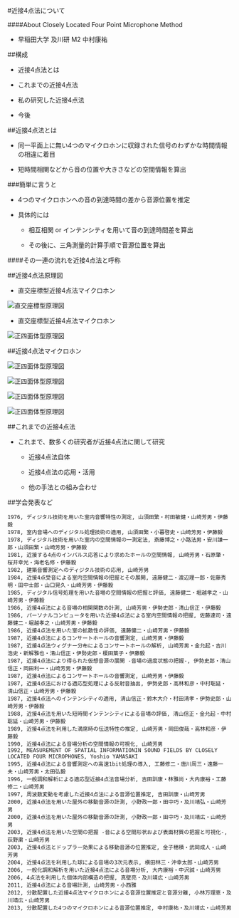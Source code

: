 #近接4点法について

####About Closely Located Four Point Microphone Method

- 早稲田大学 及川研 M2 中村康祐


##構成

- 近接4点法とは

- これまでの近接4点法

- 私の研究した近接4点法

- 今後


##近接4点法とは

- 同一平面上に無い4つのマイクロホンに収録された信号のわずかな時間情報の相違に着目

- 短時間相関などから音の位置や大きさなどの空間情報を算出


###簡単に言うと

- 4つのマイクロホンへの音の到達時間の差から音源位置を推定

- 具体的には

  - 相互相関 or インテンシティを用いて音の到達時間差を算出

  - その後に、三角測量的計算手順で音源位置を算出

####その一連の流れを近接4点法と呼称


##近接4点法原理図

- 直交座標型近接4点法マイクロホン

![直交座標型原理図](images/mics1.png)

- 直交座標型近接4点法マイクロホン

![正四面体型原理図](images/mics2.png)


##近接4点法マイクロホン

![正四面体型原理図](images/Audix.png)

![正四面体型原理図](images/mic.png)

![正四面体型原理図](images/mic_big.JPG)

![正四面体型原理図](images/mic_naname.png)


##これまでの近接4点法

- これまで、数多くの研究者が近接4点法に関して研究

  - 近接4点法自体

  - 近接4点法の応用・活用

  - 他の手法との組み合わせ


##学会発表など

```
1976, ディジタル技術を用いた室内音響特性の測定, 山須田繁・村田敏健・山崎芳男・伊藤毅
1978, 室内音場へのディジタル処理技術の適用, 山須田繁・小暮啓史・山崎芳男・伊藤毅
1978, ディジタル技術を用いた室内の空間情報の一測定法, 斎藤博之・小路法男・安川謙一郎・山須田繁・山崎芳男・伊藤毅
1981, 近接する4点のインパルス応答により求めたホールの空間情報, 山崎芳男・石原肇・桜井幸光・海老名修・伊藤毅
1982, 建築音響測定へのディジタル技術の応用, 山崎芳男
1984, 近接4点受音による室内空間情報の把握とその展開, 遠藤健二・渡辺理一郎・佐藤秀明・田中士郎・山口晃久・山崎芳男・伊藤毅
1985, ディジタル信号処理を用いた音場の空間情報の把握と評価, 遠藤健二・堀越孝之・山崎芳男・伊藤毅
1986, 近接4点法による音場の相関関数の計測, 山崎芳男・伊勢史郎・清山信正・伊藤毅
1986, パーソナルコンピュータを用いた近接4点法による室内空間情報の把握, 佐藤達司・遠藤健二・堀越孝之・山崎芳男・伊藤毅
1986, 近接4点法を用いた室の拡散性の評価, 遠藤健二・山崎芳男・伊藤毅
1987, 近接4点法によるコンサートホールの音響測定, 山崎芳男・伊藤毅
1987, 近接4点法ウィグナー分布によるコンサートホールの解析, 山崎芳男・金允起・吉川浩史・新解雅也・清山信正・伊勢史郎・榎田葉子・伊藤毅
1987, 近接4点法により得られた仮想音源の展開 -音場の過度状態の把握-, 伊勢史郎・清山信正・岡田利一・山崎芳男・伊藤毅
1987, 近接4点法によるコンサートホールの音響測定, 山崎芳男・伊藤毅
1987, 近接4点法における適応型処理による反射音抽出, 伊勢史郎・高林和彦・中村聡延・清山信正・山崎芳男・伊藤毅
1987, 近接4点法へのインテンシティの適用, 清山信正・鈴木大介・村田清孝・伊勢史郎・山崎芳男・伊藤毅
1988, 近接4点法を用いた短時間インテンシティによる音場の評価, 清山信正・金允起・中村聡延・山崎芳男・伊藤毅
1989, 近接4点法を利用した満席時の伝送特性の推定, 山崎芳男・岡田俊哉・高林和彦・伊藤毅
1990, 近接4点法による音場分析の空間情報の可視化, 山崎芳男
1992, MEASUREMENT OF SPATIAL INFORMATIONIN SOUND FIELDS BY CLOSELY LOCATED FOUR MICROPHONES, Yoshio YAMASAKI
1995, 近接4点法による音響測定への高速1bit処理の導入, 工藤修二・唐川周三・遠藤一夫・山崎芳男・太田弘毅
1996, 一般調和解析による適応型近接4点法音場分析, 吉田訓康・林雅尚・大内康裕・工藤修二・山崎芳男
1997, 周波数変動を考慮した近接4点法による音源位置推定, 吉田訓康・山崎芳男
2000, 近接4点法を用いた屋外の移動音源の計測, 小野政一郎・田中巧・及川靖弘・山崎芳男
2000, 近接4点法を用いた屋外の移動音源の計測, 小野政一郎・田中巧・及川靖広・山崎芳男
2003, 近接4点法を用いた空間の把握 -音による空間形状および表面材質の把握と可視化-, 荻野粛・山崎芳男
2003, 近接4点法とドップラー効果による移動音源の位置推定, 金子穂積・武岡成人・山崎芳男
2004, 近接4点法を利用した球による音場の3次元表示, 横田林三・沖幸太郎・山崎芳男
2006, 一般化調和解析を用いた近接4点法による音場分析, 大内康裕・中沢誠・山崎芳男
2006, 4点法を利用した個体内部構造の把握, 真壁亮・及川靖広・山崎芳男
2011, 近接4点法による音場計測, 山崎芳男・小西雅
2012, 分散配置した近接4点法マイクロホンによる音源位置推定と音源分離, 小林万理恵・及川靖広・山崎芳男
2013, 分散配置した4つのマイクロホンによる音源位置推定, 中村康祐・及川靖広・山崎芳男
```
